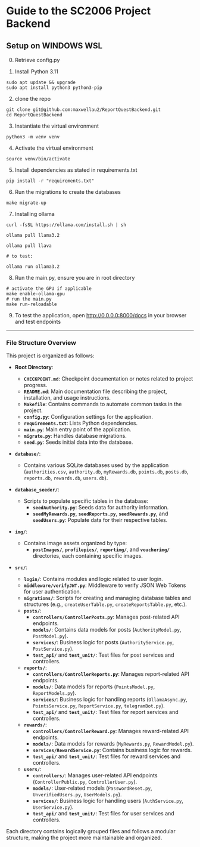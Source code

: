 # Guide to the SC2006 Project Backend

## Setup on WINDOWS WSL

0. Retrieve config.py

1. Install Python 3.11

```
sudo apt update && upgrade
sudo apt install python3 python3-pip
```

2. clone the repo

```
git clone git@github.com:maxwellau2/ReportQuestBackend.git
cd ReportQuestBackend
```

3. Instantiate the virtual environment

```
python3 -m venv venv
```

4. Activate the virtual environment

```
source venv/bin/activate
```

5. Install dependencies as stated in requirements.txt

```
pip install -r "requirements.txt"
```

6. Run the migrations to create the databases

```
make migrate-up
```

7. Installing ollama

```
curl -fsSL https://ollama.com/install.sh | sh

ollama pull llama3.2

ollama pull llava

# to test:

ollama run ollama3.2
```

8. Run the main.py, ensure you are in root directory

```
# activate the GPU if applicable
make enable-ollama-gpu
# run the main.py
make run-reloadable
```

9. To test the application, open http://0.0.0.0:8000/docs in your browser and test endpoints

---

### **File Structure Overview**

This project is organized as follows:

-   **Root Directory**:
    -   **`CHECKPOINT.md`**: Checkpoint documentation or notes related to project progress.
    -   **`README.md`**: Main documentation file describing the project, installation, and usage instructions.
    -   **`Makefile`**: Contains commands to automate common tasks in the project.
    -   **`config.py`**: Configuration settings for the application.
    -   **`requirements.txt`**: Lists Python dependencies.
    -   **`main.py`**: Main entry point of the application.
    -   **`migrate.py`**: Handles database migrations.
    -   **`seed.py`**: Seeds initial data into the database.
-   **`database/`**:

    -   Contains various SQLite databases used by the application (`authorities.csv`, `authority.db`, `myRewards.db`, `points.db`, `posts.db`, `reports.db`, `rewards.db`, `users.db`).

-   **`database_seeder/`**:

    -   Scripts to populate specific tables in the database:
        -   **`seedAuthority.py`**: Seeds data for authority information.
        -   **`seedMyRewards.py`**, **`seedReports.py`**, **`seedRewards.py`**, and **`seedUsers.py`**: Populate data for their respective tables.

-   **`img/`**:

    -   Contains image assets organized by type:
        -   **`postImages/`**, **`profilepics/`**, **`reportimg/`**, and **`voucherimg/`** directories, each containing specific images.

-   **`src/`**:
    -   **`login/`**: Contains modules and logic related to user login.
    -   **`middleware/verifyJWT.py`**: Middleware to verify JSON Web Tokens for user authentication.
    -   **`migrations/`**: Scripts for creating and managing database tables and structures (e.g., `createUserTable.py`, `createReportsTable.py`, etc.).
    -   **`posts/`**:
        -   **`controllers/ControllerPosts.py`**: Manages post-related API endpoints.
        -   **`models/`**: Contains data models for posts (`AuthorityModel.py`, `PostModel.py`).
        -   **`services/`**: Business logic for posts (`AuthorityService.py`, `PostService.py`).
        -   **`test_api/`** and **`test_unit/`**: Test files for post services and controllers.
    -   **`reports/`**:
        -   **`controllers/ControllerReports.py`**: Manages report-related API endpoints.
        -   **`models/`**: Data models for reports (`PointsModel.py`, `ReportModels.py`).
        -   **`services/`**: Business logic for handling reports (`OllamaAsync.py`, `PointsService.py`, `ReportService.py`, `telegramBot.py`).
        -   **`test_api/`** and **`test_unit/`**: Test files for report services and controllers.
    -   **`rewards/`**:
        -   **`controllers/ControllerReward.py`**: Manages reward-related API endpoints.
        -   **`models/`**: Data models for rewards (`MyRewards.py`, `RewardModel.py`).
        -   **`services/RewardService.py`**: Contains business logic for rewards.
        -   **`test_api/`** and **`test_unit/`**: Test files for reward services and controllers.
    -   **`users/`**:
        -   **`controllers/`**: Manages user-related API endpoints (`ControllerPublic.py`, `ControllerUser.py`).
        -   **`models/`**: User-related models (`PasswordReset.py`, `UnverifiedUsers.py`, `UserModels.py`).
        -   **`services/`**: Business logic for handling users (`AuthService.py`, `UserService.py`).
        -   **`test_api/`** and **`test_unit/`**: Test files for user services and controllers.

Each directory contains logically grouped files and follows a modular structure, making the project more maintainable and organized.
